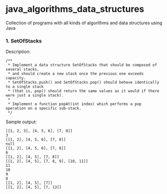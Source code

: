 # java_algorithms_data_structures
Collection of programs with all kinds of algorithms and data structures using Java

### 1. SetOfStacks
Description:
```
/**
 * Implement a data structure SetOfStacks that should be composed of several stacks,
 * and should create a new stack once the previous one exceeds capacity. 
 * SetOfStacks.push() and SetOfStacks.pop() should behave identically to a single stack
 * (that is, pop() should return the same values as it would if there were just a single stack).
 *
 * Implement a function popAt(int index) which performs a pop operation on a specific sub-stack.
 */
```
Sample output:
```console
[[1, 2, 3], [4, 5, 6], [7, 8]]
3
[[1, 2], [4, 5, 6], [7, 8]]
null
[[1, 2], [4, 5, 6], [7, 8]]
6
[[1, 2], [4, 5], [7, 8]]
[[1, 2], [4, 5], [7, 8, 9], [10, 11]]
11
10
9
8
[[1, 2], [4, 5], [7]]
[[1, 2], [4, 5], [7, 13]]
```
